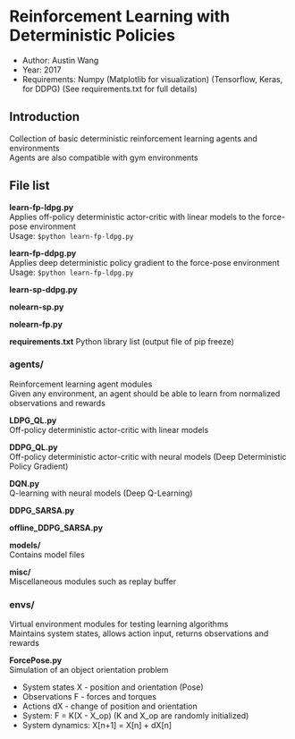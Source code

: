 # Reinforcement Learning with Deterministic Policies
- Author: Austin Wang
- Year: 2017
- Requirements: Numpy (Matplotlib for visualization) (Tensorflow, Keras, for DDPG) (See requirements.txt for full details)


## Introduction
Collection of basic deterministic reinforcement learning agents and environments  
Agents are also compatible with gym environments  


## File list  
**learn-fp-ldpg.py**  
Applies off-policy deterministic actor-critic with linear models to the force-pose environment  
Usage: `$python learn-fp-ldpg.py` 

**learn-fp-ddpg.py**  
Applies deep deterministic policy gradient to the force-pose environment  
Usage: `$python learn-fp-ldpg.py`  

**learn-sp-ddpg.py**  

**nolearn-sp.py**  

**nolearn-fp.py**

**requirements.txt**
Python library list (output file of pip freeze)  

### agents/  
Reinforcement learning agent modules  
Given any environment, an agent should be able to learn from normalized observations and rewards  

**LDPG_QL.py**  
Off-policy deterministic actor-critic with linear models

**DDPG_QL.py**  
Off-policy deterministic actor-critic with neural models (Deep Deterministic Policy Gradient)  

**DQN.py**  
Q-learning with neural models (Deep Q-Learning)  

**DDPG_SARSA.py**  

**offline_DDPG_SARSA.py**

**models/**  
Contains model files

**misc/**  
Miscellaneous modules such as replay buffer

### envs/  
Virtual environment modules for testing learning algorithms  
Maintains system states, allows action input, returns observations and rewards  

**ForcePose.py**  
Simulation of an object orientation problem  
- System states X - position and orientation (Pose)
- Observations F - forces and torques
- Actions dX - change of position and orientation
- System: F = K(X - X_op)		(K and X_op are randomly initialized)
- System dynamics: X[n+1] = X[n] + dX[n]

